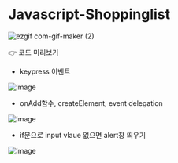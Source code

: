 # Javascript-Shoppinglist

![ezgif com-gif-maker (2)](https://user-images.githubusercontent.com/82692118/125104744-ae9e3280-e118-11eb-9132-01ca3b9e61e1.gif)

👉 코드 미리보기

- keypress 이벤트

![image](https://user-images.githubusercontent.com/82692118/125152374-1d19d980-e187-11eb-8950-28a907f1e3c9.png)

- onAdd함수, createElement, event delegation

![image](https://user-images.githubusercontent.com/82692118/125154092-4476a380-e193-11eb-9735-12e480706c28.png)

- if문으로 input vlaue 없으면 alert창 띄우기

![image](https://user-images.githubusercontent.com/82692118/125154118-65d78f80-e193-11eb-9578-b604643f3d1a.png)





